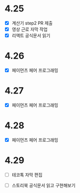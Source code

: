 # 4.25

- [x] 계산기 step2 PR 제출
- [x] 영상 근로 자막 작업
- [x] 리액트 공식문서 읽기

# 4.26

- [x] 페이먼츠 페어 프로그래밍

# 4.27

- [x] 페이먼츠 페어 프로그래밍

# 4.28

- [x] 페이먼츠 페어 프로그래밍

# 4.29

- [ ] 테코톡 자막 편집
- [ ] 스토리북 공식문서 읽고 구현해보기



